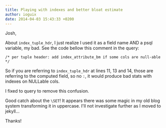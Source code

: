 ```yaml
---
title: Playing with indexes and better bloat estimate
author: ioguix
date: 2014-04-03 15:43:33 +0200
---
```

Josh,

About `index_tuple_hdr`, I just realize I used it as a field name AND a psql variable, my bad. See the code bellow this comment in the query:

`/* per tuple header: add index_attribute_bm if some cols are null-able */`

So if you are referring to `index_tuple_hdr` at lines 11, 13 and 14, those are referring to the computed field, so no `:`, it would produce bad stats with indexes on NULLable cols.

I fixed to query to remove this confusion.

Good catch about the `\SET`! It appears there was some magic in my old blog system transforming it in uppercase. I'll not investigate further as I moved to jekyll...

Thanks!
